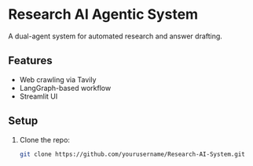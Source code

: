 # Research AI Agentic System

A dual-agent system for automated research and answer drafting.

## Features
- Web crawling via Tavily
- LangGraph-based workflow
- Streamlit UI

## Setup
1. Clone the repo:
   ```bash
   git clone https://github.com/yourusername/Research-AI-System.git
